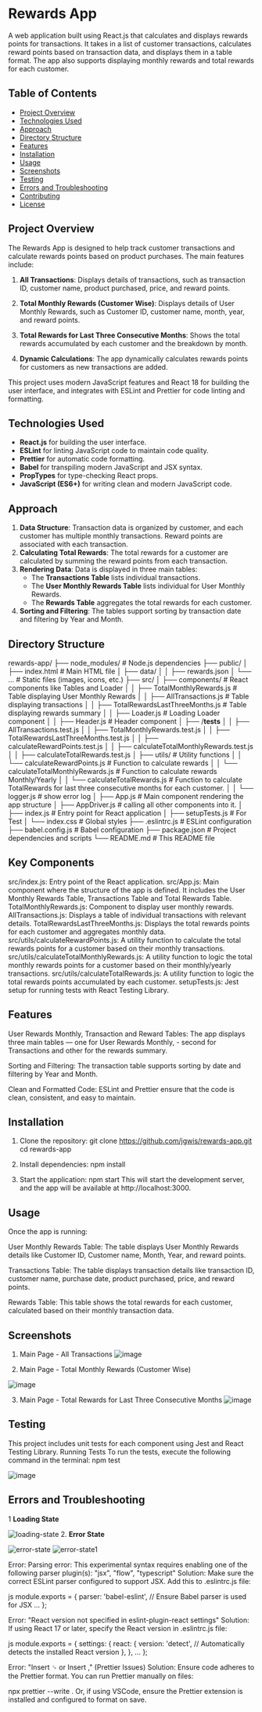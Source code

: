 # Rewards App

A web application built using React.js that calculates and displays rewards points for transactions. It takes in a list of customer transactions, calculates reward points based on transaction data, and displays them in a table format. The app also supports displaying monthly rewards and total rewards for each customer.

## Table of Contents

- [Project Overview](#project-overview)
- [Technologies Used](#technologies-used)
- [Approach](#approach)
- [Directory Structure](#directory-structure)
- [Features](#features)
- [Installation](#installation)
- [Usage](#usage)
- [Screenshots](#screenshots)
- [Testing](#Testing)
- [Errors and Troubleshooting](#errors-and-troubleshooting)
- [Contributing](#contributing)
- [License](#license)

## Project Overview

The Rewards App is designed to help track customer transactions and calculate rewards points based on product purchases. The main features include:

1. **All Transactions**: Displays details of transactions, such as transaction ID, customer name, product purchased, price, and reward points.
2. **Total Monthly Rewards (Customer Wise)**: Displays details of User Monthly Rewards, such as Customer ID, customer name, month, year, and reward points.

3. **Total Rewards for Last Three Consecutive Months**: Shows the total rewards accumulated by each customer and the breakdown by month.
4. **Dynamic Calculations**: The app dynamically calculates rewards points for customers as new transactions are added.

This project uses modern JavaScript features and React 18 for building the user interface, and integrates with ESLint and Prettier for code linting and formatting.

## Technologies Used

- **React.js** for building the user interface.
- **ESLint** for linting JavaScript code to maintain code quality.
- **Prettier** for automatic code formatting.
- **Babel** for transpiling modern JavaScript and JSX syntax.
- **PropTypes** for type-checking React props.
- **JavaScript (ES6+)** for writing clean and modern JavaScript code.

## Approach

1. **Data Structure**: Transaction data is organized by customer, and each customer has multiple monthly transactions. Reward points are associated with each transaction.
2. **Calculating Total Rewards**: The total rewards for a customer are calculated by summing the reward points from each transaction.
3. **Rendering Data**: Data is displayed in three main tables:
   - The **Transactions Table** lists individual transactions.
   - The **User Monthly Rewards Table** lists individual for User Monthly Rewards.
   - The **Rewards Table** aggregates the total rewards for each customer.
4. **Sorting and Filtering**: The tables support sorting by transaction date and filtering by Year and Month.

## Directory Structure

rewards-app/
├── node_modules/           # Node.js dependencies
├── public/
│   ├── index.html          # Main HTML file
│   ├── data/
│   │   ├── rewards.json
│   └── ...                 # Static files (images, icons, etc.)
├── src/
│   ├── components/         # React components like Tables and Loader
│   │   ├── TotalMonthlyRewards.js  # Table displaying User Monthly Rewards
│   │   ├── AllTransactions.js  # Table displaying transactions
│   │   ├── TotalRewardsLastThreeMonths.js # Table displaying rewards summary
│   │   ├── Loader.js       # Loading Loader component
│   │   ├── Header.js       # Header component
│   ├── /__tests__
│   │   ├── AllTransactions.test.js
│   │   ├── TotalMonthlyRewards.test.js
│   │   ├── TotalRewardsLastThreeMonths.test.js
│   │   ├── calculateRewardPoints.test.js
│   │   ├── calculateTotalMonthlyRewards.test.js
│   │   ├── calculateTotalRewards.test.js
│   ├── utils/              # Utility functions
│   │   └── calculateRewardPoints.js # Function to calculate rewards
│   │   └── calculateTotalMonthlyRewards.js # Function to calculate rewards Monthly/Yearly
│   │   └── calculateTotalRewards.js # Function to calculate TotalRewards for last three consecutive months for each customer.
│   │   └── logger.js       # show error log
│   ├── App.js              # Main component rendering the app structure
│   ├── AppDriver.js        # calling all other components into it.
│   ├── index.js            # Entry point for React application
│   ├── setupTests.js       # For Test
│   └── index.css           # Global styles
├── .eslintrc.js            # ESLint configuration
├── babel.config.js         # Babel configuration
├── package.json            # Project dependencies and scripts
└── README.md               # This README file

## Key Components
src/index.js: Entry point of the React application.
src/App.js: Main component where the structure of the app is defined. It includes the User Monthly Rewards Table, Transactions Table and Total Rewards Table.
TotalMonthlyRewards.js: Component to display user monthly rewards.
AllTransactions.js: Displays a table of individual transactions with relevant details.
TotalRewardsLastThreeMonths.js: Displays the total rewards points for each customer and aggregates monthly data.
src/utils/calculateRewardPoints.js: A utility function to calculate the total rewards points for a customer based on their monthly transactions.
src/utils/calculateTotalMonthlyRewards.js: A utility function to logic the total monthly rewards points for a customer based on their monthly/yearly transactions.
src/utils/calculateTotalRewards.js: A utility function to logic the total rewards points accumulated by each customer.
setupTests.js: Jest setup for running tests with React Testing Library.

## Features

User Rewards Monthly, Transaction and Reward Tables: The app displays three main tables — one for User Rewards Monthly, - second for Transactions  and other for the rewards summary.

Sorting and Filtering: The transaction table supports sorting by date and filtering by Year and Month.

Clean and Formatted Code: ESLint and Prettier ensure that the code is clean, consistent, and easy to maintain.

## Installation 

1. Clone the repository:
git clone https://github.com/jgwis/rewards-app.git
cd rewards-app

2. Install dependencies:
npm install

3. Start the application:
npm start
This will start the development server, and the app will be available at http://localhost:3000.

## Usage
Once the app is running:

User Monthly Rewards Table: The table displays User Monthly Rewards details like Customer ID, Customer name, Month, Year, and reward points.

Transactions Table: The table displays transaction details like transaction ID, customer name, purchase date, product purchased, price, and reward points.

Rewards Table: This table shows the total rewards for each customer, calculated based on their monthly transaction data.

## Screenshots

1. Main Page - All Transactions
![image](https://github.com/user-attachments/assets/206cb690-7a6b-4d60-b7e2-71a0888c48ec)


2. Main Page - Total Monthly Rewards (Customer Wise)

![image](https://github.com/user-attachments/assets/e4dd5ba9-b4f7-467f-954e-33a77787d61c)


3. Main Page - Total Rewards for Last Three Consecutive Months
![image](https://github.com/user-attachments/assets/449d68ce-5f6a-4903-8095-d426035dc964)

## Testing
This project includes unit tests for each component using Jest and React Testing Library.
Running Tests
To run the tests, execute the following command in the terminal:
npm test

![image](https://github.com/user-attachments/assets/e95d0994-8f0d-4c1a-9b72-aca33236c44f)


## Errors and Troubleshooting
1 **Loading State**

![loading-state](https://github.com/user-attachments/assets/39807cca-ccc4-4f02-96f5-cb346602949d)
2. **Error State**

![error-state](https://github.com/user-attachments/assets/a865754d-7d02-4da3-9f55-3ee17c5073d7)
![error-state1](https://github.com/user-attachments/assets/e592490f-01a0-4d59-b7e8-64e22918daa8)


Error: Parsing error: This experimental syntax requires enabling one of the following parser plugin(s): "jsx", "flow", "typescript"
Solution:
Make sure the correct ESLint parser configured to support JSX. Add this to .eslintrc.js file:

js
module.exports = {
  parser: 'babel-eslint', // Ensure Babel parser is used for JSX
  ...
};

Error: "React version not specified in eslint-plugin-react settings"
Solution:
If using React 17 or later, specify the React version in .eslintrc.js file:

js
module.exports = {
  settings: {
    react: {
      version: 'detect', // Automatically detects the installed React version
    },
  },
  ...
};

Error: "Insert ␍ or Insert ," (Prettier Issues)
Solution:
Ensure code adheres to the Prettier format. You can run Prettier manually on files:

npx prettier --write .
Or, if using VSCode, ensure the Prettier extension is installed and configured to format on save.
